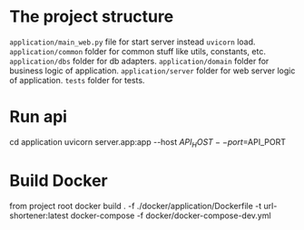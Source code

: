 # The project structure

`application/main_web.py` file for start server instead `uvicorn` load.
`application/common` folder for common stuff like utils, constants, etc.
`application/dbs` folder for db adapters.
`application/domain` folder for business logic of application.
`application/server` folder for web server logic of application.
`tests` folder for tests.

# Run api
cd application
uvicorn server.app:app --host $API_HOST --port=$API_PORT

# Build Docker
from project root
docker build . -f ./docker/application/Dockerfile  -t url-shortener:latest
docker-compose  -f docker/docker-compose-dev.yml
